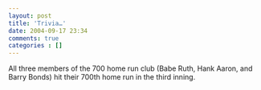 ```yaml
---
layout: post
title: 'Trivia…'
date: 2004-09-17 23:34
comments: true
categories : []
---  
```


All three members of the 700 home run club (Babe Ruth, Hank Aaron, and Barry Bonds) hit their 700th home run in the third inning.


